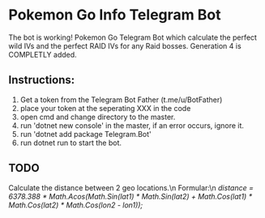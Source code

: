 # Pokemon Go Info Telegram Bot

The bot is working!
Pokemon Go Telegram Bot which calculate the perfect wild IVs and the perfect RAID IVs for any Raid bosses.
Generation 4 is COMPLETLY added.

## Instructions:

1. Get a token from the Telegram Bot Father (t.me/u/BotFather)
2. place your token at the seperating XXX in the code
3. open cmd and change directory to the master.
4. run 'dotnet new console' in the master, if an error occurs, ignore it.
5. run 'dotnet add package Telegram.Bot'
6. run dotnet run to start the bot.

## TODO
Calculate the distance between 2 geo locations.\n
Formular:\n
*distance = 6378.388 * Math.Acos(Math.Sin(lat1) * Math.Sin(lat2) + Math.Cos(lat1) * Math.Cos(lat2) * Math.Cos(lon2 - lon1));*

